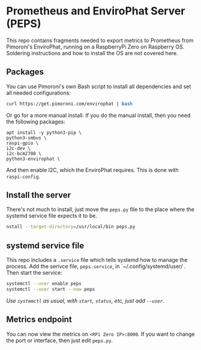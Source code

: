 # Prometheus and EnviroPhat Server (PEPS)

This repo contains fragments needed to export metrics to Prometheus from Pimoroni's EnviroPhat, running on a RaspberryPi Zero on Raspberry OS.
Soldering instructions and how to install the OS are not covered here.

## Packages 

You can use Pimoroni's own Bash script to install all dependencies and set all needed configurations:

```sh
curl https://get.pimoroni.com/envirophat | bash
```

Or go for a more manual install. If you do the manual install, then you need the following packages:

```
apt install -y python3-pip \
python3-smbus \
raspi-gpio \
i2c-dev \
i2c-bcm2708 \
python3-envirophat \
```

And then enable I2C, which the EnviroPhat requires. This is done with `raspi-config`.

## Install the server

There's not much to install, just move the `peps.py` file to the place where the systemd service file expects it to be.

```sh
nstall --target-directory=/usr/local/bin peps.py
```

## systemd service file

This repo includes a `.service` file which tells systemd how to manage the process.
Add the serivce file, `peps.service`, in `~/.config/systemd/user/ .
Then start the service:

```sh
systemctl --user enable peps
systemctl --user start --now peps
```

_Use `systemctl` as usual, with `start`, `status`, etc, just add `--user`._

## Metrics endpoint

You can now view the metrics on `<RPi Zero IP>:8000`.
If you want to change the port or interface, then just edit `peps.py`.
